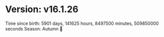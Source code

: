 # Version: v16.1.26
Time since birth: 5901 days, 141625 hours, 8497500 minutes, 509850000 seconds
Season: Autumn 🍁
